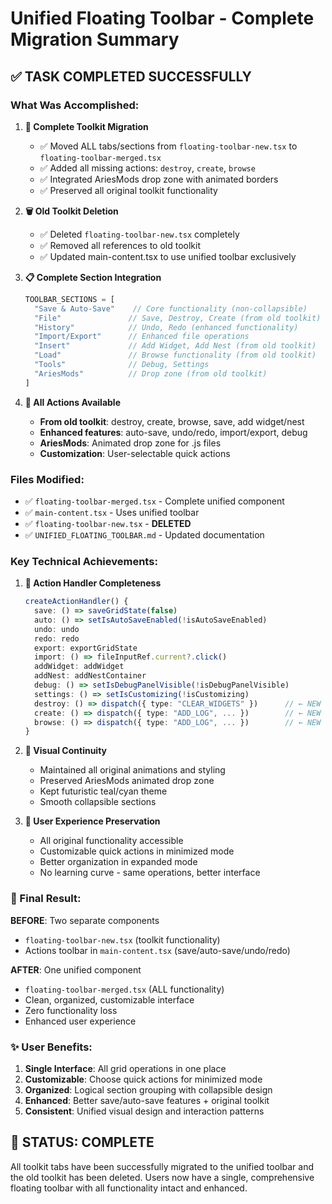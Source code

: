 # Unified Floating Toolbar - Complete Migration Summary

## ✅ **TASK COMPLETED SUCCESSFULLY**

### **What Was Accomplished:**

1. **🔄 Complete Toolkit Migration**
   - ✅ Moved ALL tabs/sections from `floating-toolbar-new.tsx` to `floating-toolbar-merged.tsx`
   - ✅ Added all missing actions: `destroy`, `create`, `browse`
   - ✅ Integrated AriesMods drop zone with animated borders
   - ✅ Preserved all original toolkit functionality

2. **🗑️ Old Toolkit Deletion**
   - ✅ Deleted `floating-toolbar-new.tsx` completely
   - ✅ Removed all references to old toolkit
   - ✅ Updated main-content.tsx to use unified toolbar exclusively

3. **📋 Complete Section Integration**
   ```typescript
   TOOLBAR_SECTIONS = [
     "Save & Auto-Save"    // Core functionality (non-collapsible)
     "File"               // Save, Destroy, Create (from old toolkit)
     "History"            // Undo, Redo (enhanced functionality)
     "Import/Export"      // Enhanced file operations
     "Insert"             // Add Widget, Add Nest (from old toolkit)
     "Load"               // Browse functionality (from old toolkit)  
     "Tools"              // Debug, Settings
     "AriesMods"          // Drop zone (from old toolkit)
   ]
   ```

4. **🎯 All Actions Available**
   - **From old toolkit**: destroy, create, browse, save, add widget/nest
   - **Enhanced features**: auto-save, undo/redo, import/export, debug
   - **AriesMods**: Animated drop zone for .js files
   - **Customization**: User-selectable quick actions

### **Files Modified:**
- ✅ `floating-toolbar-merged.tsx` - Complete unified component
- ✅ `main-content.tsx` - Uses unified toolbar
- ✅ `floating-toolbar-new.tsx` - **DELETED**
- ✅ `UNIFIED_FLOATING_TOOLBAR.md` - Updated documentation

### **Key Technical Achievements:**

1. **🔧 Action Handler Completeness**
   ```typescript
   createActionHandler() {
     save: () => saveGridState(false)
     auto: () => setIsAutoSaveEnabled(!isAutoSaveEnabled)
     undo: undo
     redo: redo
     export: exportGridState
     import: () => fileInputRef.current?.click()
     addWidget: addWidget
     addNest: addNestContainer
     debug: () => setIsDebugPanelVisible(!isDebugPanelVisible)
     settings: () => setIsCustomizing(!isCustomizing)
     destroy: () => dispatch({ type: "CLEAR_WIDGETS" })      // ← NEW
     create: () => dispatch({ type: "ADD_LOG", ... })        // ← NEW
     browse: () => dispatch({ type: "ADD_LOG", ... })        // ← NEW
   }
   ```

2. **🎨 Visual Continuity**
   - Maintained all original animations and styling
   - Preserved AriesMods animated drop zone
   - Kept futuristic teal/cyan theme
   - Smooth collapsible sections

3. **💾 User Experience Preservation**
   - All original functionality accessible
   - Customizable quick actions in minimized mode
   - Better organization in expanded mode
   - No learning curve - same operations, better interface

### **🎉 Final Result:**

**BEFORE**: Two separate components
- `floating-toolbar-new.tsx` (toolkit functionality)
- Actions toolbar in `main-content.tsx` (save/auto-save/undo/redo)

**AFTER**: One unified component  
- `floating-toolbar-merged.tsx` (ALL functionality)
- Clean, organized, customizable interface
- Zero functionality loss
- Enhanced user experience

### **✨ User Benefits:**
1. **Single Interface**: All grid operations in one place
2. **Customizable**: Choose quick actions for minimized mode  
3. **Organized**: Logical section grouping with collapsible design
4. **Enhanced**: Better save/auto-save features + original toolkit
5. **Consistent**: Unified visual design and interaction patterns

## 🚀 **STATUS: COMPLETE**
All toolkit tabs have been successfully migrated to the unified toolbar and the old toolkit has been deleted. Users now have a single, comprehensive floating toolbar with all functionality intact and enhanced.
